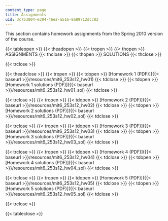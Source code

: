 ```yaml
---
content_type: page
title: Assignments
uid: 3c7b3804-e304-46e2-a516-8a89712dcc82
---
```


This section contains homework assignments from the Spring 2010 version of the course.

{{< tableopen >}}
{{< theadopen >}}
{{< tropen >}}
{{< thopen >}}
ASSIGNMENTS
{{< thclose >}}
{{< thopen >}}
SOLUTIONS
{{< thclose >}}

{{< trclose >}}

{{< theadclose >}}
{{< tropen >}}
{{< tdopen >}}
[Homework 1 (PDF)]({{< baseurl >}}/resources/mit6_253s12_hw01)
{{< tdclose >}}
{{< tdopen >}}
[Homework 1 solutions (PDF)]({{< baseurl >}}/resources/mit6_253s12_hw01_sol)
{{< tdclose >}}

{{< trclose >}}
{{< tropen >}}
{{< tdopen >}}
[Homework 2 (PDF)]({{< baseurl >}}/resources/mit6_253s12_hw02)
{{< tdclose >}}
{{< tdopen >}}
[Homework 2 solutions (PDF)]({{< baseurl >}}/resources/mit6_253s12_hw02_sol)
{{< tdclose >}}

{{< trclose >}}
{{< tropen >}}
{{< tdopen >}}
[Homework 3 (PDF)]({{< baseurl >}}/resources/mit6_253s12_hw03)
{{< tdclose >}}
{{< tdopen >}}
[Homework 3 solutions (PDF)]({{< baseurl >}}/resources/mit6_253s12_hw03_sol)
{{< tdclose >}}

{{< trclose >}}
{{< tropen >}}
{{< tdopen >}}
[Homework 4 (PDF)]({{< baseurl >}}/resources/mit6_253s12_hw04)
{{< tdclose >}}
{{< tdopen >}}
[Homework 4 solutions (PDF)]({{< baseurl >}}/resources/mit6_253s12_hw04_sol)
{{< tdclose >}}

{{< trclose >}}
{{< tropen >}}
{{< tdopen >}}
[Homework 5 (PDF)]({{< baseurl >}}/resources/mit6_253s12_hw05)
{{< tdclose >}}
{{< tdopen >}}
[Homework 5 solutions (PDF)]({{< baseurl >}}/resources/mit6_253s12_hw05_sol)
{{< tdclose >}}

{{< trclose >}}

{{< tableclose >}}